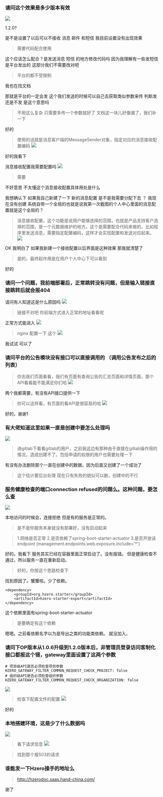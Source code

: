 ### 请问这个效果是多少版本有效
![](https://img2018.cnblogs.com/blog/1231979/202002/1231979-20200212174851401-1399824810.png)

1.2.0?

是不是设置了以后可以不接收 消息 邮件 和短信   我目前设置没有出现效果

>需要代码配合使用

这个应该怎么配合？是发送消息 短信 的地方修改代码吗
因为我理解有一些发短信是平台发出的  这部分我们不需要改对吧

>平台的都不受限制

我也在找文档

那就是平台的一定会发 这个我们发送的时候可以自己去获取类似参数来传 判断发还是不发 是这个意思吗

>不用这么复杂 只需要多传一个参数就好了
>文档这一块儿好像漏了，我们补一下

好的

>使用的话就是消息客户端的MessageSender对象，指定对应的消息接收配置编码
![](https://img2018.cnblogs.com/blog/1231979/202002/1231979-20200212175138962-360955826.png)

好的我看下



消息接收配置我需要配置吗
![](https://img2018.cnblogs.com/blog/1231979/202002/1231979-20200212175304682-1076507041.png)

>需要

不好意思 不太懂这个消息接收配置具体用处是什么

我想确认下 如果我自己新建了一下 新的消息配置 是不是我需要分配下去 ？ 我现在没有创建 系统自带一个全局的也就是说我第一次截图的个人中心里面的消息配置就是这个全局的？

>消息接收配置，这个功能是说用户能够选择的范围，也就是产品支持客户选择的范围，是一个元数据维护的地方。这个是需要配合代码来做的，比如程序里发送消息，需要指定配置编码，这样才会实现配置和发送对应起来。
![](https://img2018.cnblogs.com/blog/1231979/202002/1231979-20200212175408284-524363221.png)


OK 我明白了
如果我新建一个接收配置以后界面是这种效果 那我就清楚了

>是的，最终起作用是在用户个人中心下可以看到

好的


### 请问一个问题，我前端部署后，正常跳转没有问题，但是输入链接直接跳转后就会报404
请问有人知道这是什么原因吗
![](https://img2018.cnblogs.com/blog/1231979/202002/1231979-20200212175501917-194611085.png)

>链接不对吧
>你前端方式进入正常的地址看看呢

正常方式能进入
![](https://img2018.cnblogs.com/blog/1231979/202002/1231979-20200212175525502-767091693.png)

>nginx 配置一下 这个
![](https://img2018.cnblogs.com/blog/1231979/202002/1231979-20200212175557698-368918540.png)

我试试
可以了



### 请问平台的公告模块没有接口可以直接调用的 （调用公告发布之后的列表）

>你去我们页面看看，我们有页面有查询公告的汇总页面和详情页面，那个API看看能不能满足你们哈
![](https://img2018.cnblogs.com/blog/1231979/202002/1231979-20200212175637965-1096314835.png)


两个我都需要，有没有API接口提供一下


>你可以这样看，有页面的看API是很容易的哈
![](https://img2018.cnblogs.com/blog/1231979/202002/1231979-20200212175807831-1630145493.png)

好的，谢谢1



### 有大佬知道这里如果一直是创建中要怎么处理吗
![](https://img2018.cnblogs.com/blog/1231979/202002/1231979-20200212175728027-34399601.png)

>进gitlab下看看gitlab的用户，之前我这边有那种由于直接在gitlab操作用的情况，造成创建不了。包括申请的权限的用户也需要处理一下

有没有办法删除那个一直在创建中的数据，因为后面又创建了一个成功了

>这个估计要后台处理
>现在只有失败的貌似可以删，创建中的不行



### 服务健康检查的端口connection refused的问题么。这种问题，要怎么查
![](https://img2018.cnblogs.com/blog/1231979/202002/1231979-20200212175922884-1224483387.png)

本地访问的时候会，连接拒绝
但是有的服务是正常的。

>是不是你服务本身就没有部署好，没有启动起来

>1.网络是否正常 2.是否依赖了spring-boot-starter-actuator 3.是否开放该endpoint (management.endpoints.web.exposure.include='*')

好的。我看下
服务其实已经在容器里面正常启动了。没有报错。
但是健康检查不通过，所以服务一直在重新启动。

>好的，你按这个思路检查下


找到原因了。蟹蟹啦。少了依赖。
```
<dependency>
    <groupId>org.hzero.starter</groupId>
    <artifactId>hzero-starter-export</artifactId>
</dependency>
```

这个依赖里面有spring-boot-starter-actuator

>是要确定有这个依赖

嗯嗯。之前看依赖名字以为是导出之类的功能类依赖。
就没加入。




### 请问下OP版本从1.0.6升级到1.2.0版本后，非管理员登录访问客制化接口都报这个错，gateway里面设置了这两个参数
```
# 项目级API是否必须检查项目参数
HZERO_GATEWAY_FILTER_COMMON_REQUEST_CHECK_PROJECT: false
# 组织级API是否必须检查组织参数
HZERO_GATEWAY_FILTER_COMMON_REQUEST_CHECK_ORGANIZATION: false
```

![](https://img2018.cnblogs.com/blog/1231979/202002/1231979-20200212175057651-1566002240.png)


>检查下配置文件的配置
![](https://img2018.cnblogs.com/blog/1231979/202002/1231979-20200212175225206-1593806845.png)

好的



### 本地搭建环境，这是少了什么数据吗
![](https://img2018.cnblogs.com/blog/1231979/202002/1231979-20200212180153172-482064123.png)

>看下请求信息
![](https://img2018.cnblogs.com/blog/1231979/202002/1231979-20200212180242412-982492523.png)

>找到那个报503的请求



### 谁能发一下Hzero操手的地址么

>http://hzerodoc.saas.hand-china.com/

谢了

